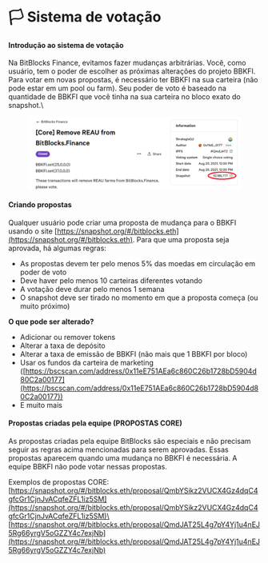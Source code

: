 # 🏳 Sistema de votação

#### Introdução ao sistema de votação

Na BitBlocks Finance, evitamos fazer mudanças arbitrárias. Você, como usuário, tem o poder de escolher as próximas alterações do projeto BBKFI. Para votar em novas propostas, é necessário ter BBKFI na sua carteira (não pode estar em um pool ou farm). Seu poder de voto é baseado na quantidade de BBKFI que você tinha na sua carteira no bloco exato do snapshot.\


<figure><img src="../../.gitbook/assets/image (1).png" alt=""><figcaption></figcaption></figure>

#### Criando propostas

Qualquer usuário pode criar uma proposta de mudança para o BBKFI usando o site [https://snapshot.org/#/bitblocks.eth](https://snapshot.org/#/bitblocks.eth). Para que uma proposta seja aprovada, há algumas regras:

* As propostas devem ter pelo menos 5% das moedas em circulação em poder de voto
* Deve haver pelo menos 10 carteiras diferentes votando
* A votação deve durar pelo menos 1 semana
* O snapshot deve ser tirado no momento em que a proposta começa (ou muito próximo)

&#x20;**O que pode ser alterado?**

* Adicionar ou remover tokens
* Alterar a taxa de depósito
* Alterar a taxa de emissão de BBKFI (não mais que 1 BBKFI por bloco)
* Usar os fundos da carteira de marketing ([https://bscscan.com/address/0x11eE751AEa6c860C26b1728bD5904d80C2a00177](https://bscscan.com/address/0x11eE751AEa6c860C26b1728bD5904d80C2a00177))
* E muito mais

#### Propostas criadas pela equipe (PROPOSTAS CORE)

As propostas criadas pela equipe BitBlocks são especiais e não precisam seguir as regras acima mencionadas para serem aprovadas. Essas propostas aparecem quando uma mudança no BBKFI é necessária. A equipe BBKFI não pode votar nessas propostas.

Exemplos de propostas CORE:\
[https://snapshot.org/#/bitblocks.eth/proposal/QmbYSikz2VUCX4Gz4dqC4gfcGr1CjnJvACqfeZFL1iz5SM](https://snapshot.org/#/bitblocks.eth/proposal/QmbYSikz2VUCX4Gz4dqC4gfcGr1CjnJvACqfeZFL1iz5SM)\
[https://snapshot.org/#/bitblocks.eth/proposal/QmdJAT25L4g7pY4Yj1u4nEJ5Rg66yrgV5oGZZY4c7exjNb](https://snapshot.org/#/bitblocks.eth/proposal/QmdJAT25L4g7pY4Yj1u4nEJ5Rg66yrgV5oGZZY4c7exjNb)
